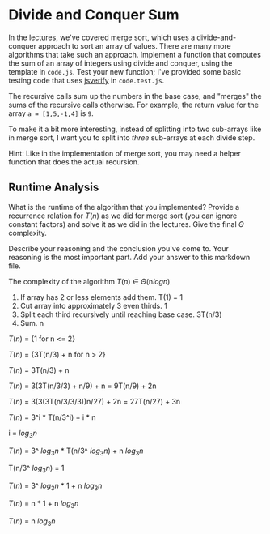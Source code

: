 # Divide and Conquer Sum

In the lectures, we've covered merge sort, which uses a divide-and-conquer
approach to sort an array of values. There are many more algorithms that take
such an approach. Implement a function that computes the sum of an array of
integers using divide and conquer, using the template in `code.js`. Test your
new function; I've provided some basic testing code that uses
[jsverify](https://jsverify.github.io/) in `code.test.js`.

The recursive calls sum up the numbers in the base case, and "merges" the sums
of the recursive calls otherwise. For example, the return value for the array `a
= [1,5,-1,4]` is `9`.

To make it a bit more interesting, instead of splitting into two sub-arrays like
in merge sort, I want you to split into *three* sub-arrays at each divide step.

Hint: Like in the implementation of merge sort, you may need a helper function
that does the actual recursion.

## Runtime Analysis

What is the runtime of the algorithm that you implemented? Provide a recurrence
relation for $T(n)$ as we did for merge sort (you can ignore constant factors)
and solve it as we did in the lectures. Give the final $\Theta$ complexity.

Describe your reasoning and the conclusion you've come to. Your reasoning is the
most important part. Add your answer to this markdown file.

The complexity of the algorithm $T(n)$ ∈ $\Theta$(n$log{n}$)

1. If array has 2 or less elements add them.    T(1) = 1
2. Cut array into approximately 3 even thirds.     1
3. Split each third recursively until reaching base case.               3T(n/3)
4. Sum.                                                                    n

$T(n)$ =  {1       for  n <= 2}

$T(n)$ =  {3T(n/3) + n for  n >  2}

$T(n)$ = 3T(n/3) + n

$T(n)$ = 3(3T(n/3/3) + n/9) + n = 9T(n/9) + 2n

$T(n)$ = 3(3(3T(n/3/3/3))n/27) + 2n = 27T(n/27) + 3n

$T(n)$ = 3^i * T(n/3^i) + i * n

i = $log{_3}{n}$

$T(n)$ = 3^ $log{_3}{n}$ * T(n/3^ $log{_3}{n}$) + n $log{_3}{n}$

T(n/3^ $log{_3}{n}$) = 1

$T(n)$ = 3^ $log{_3}{n}$ * 1 + n $log{_3}{n}$

$T(n)$ = n * 1 + n $log{_3}{n}$

$T(n)$ = n $log{_3}{n}$


